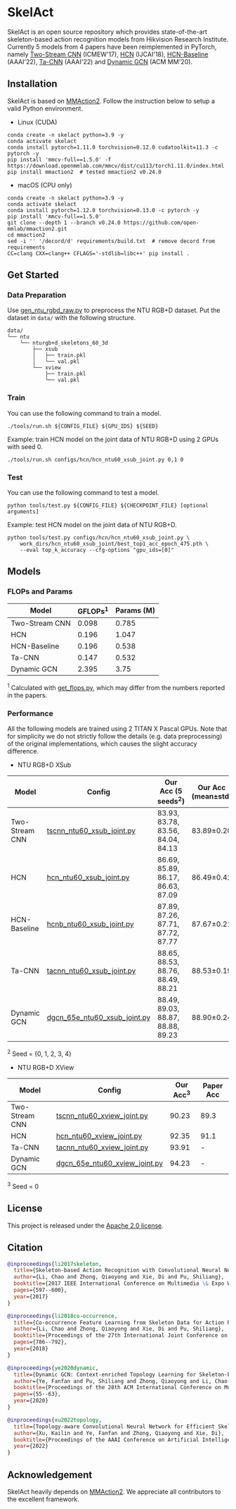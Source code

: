 SkelAct
=======

SkelAct is an open source repository which provides state-of-the-art skeleton-based action recognition models from Hikvision Research Institute. Currently 5 models from 4 papers have been reimplemented in PyTorch, namely [Two-Stream CNN](https://arxiv.org/abs/1704.07595) (ICMEW'17), [HCN](https://arxiv.org/abs/1804.06055) (IJCAI'18), [HCN-Baseline](https://arxiv.org/abs/2112.04178) (AAAI'22), [Ta-CNN](https://arxiv.org/abs/2112.04178) (AAAI'22) and [Dynamic GCN](https://arxiv.org/abs/2007.14690) (ACM MM'20).

## Installation

SkelAct is based on [MMAction2](https://github.com/open-mmlab/mmaction2/). Follow the instruction below to setup a valid Python environment.

* Linux (CUDA)

```shell
conda create -n skelact python=3.9 -y
conda activate skelact
conda install pytorch=1.11.0 torchvision=0.12.0 cudatoolkit=11.3 -c pytorch -y
pip install 'mmcv-full==1.5.0' -f https://download.openmmlab.com/mmcv/dist/cu113/torch1.11.0/index.html
pip install mmaction2  # tested mmaction2 v0.24.0
```

* macOS (CPU only)

```shell
conda create -n skelact python=3.9 -y
conda activate skelact
conda install pytorch=1.12.0 torchvision=0.13.0 -c pytorch -y
pip install 'mmcv-full==1.5.0'
git clone --depth 1 --branch v0.24.0 https://github.com/open-mmlab/mmaction2.git
cd mmaction2
sed -i '' '/decord/d' requirements/build.txt  # remove decord from requirements
CC=clang CXX=clang++ CFLAGS='-stdlib=libc++' pip install .
```

## Get Started

### Data Preparation

Use [gen_ntu_rgbd_raw.py](tools/data/gen_ntu_rgbd_raw.py) to preprocess the NTU RGB+D dataset. Put the dataset in `data/` with the following structure.

```
data/
└── ntu
    └── nturgb+d_skeletons_60_3d
        ├── xsub
        │   ├── train.pkl
        │   └── val.pkl
        └── xview
            ├── train.pkl
            └── val.pkl
```

### Train

You can use the following command to train a model.

```shell
./tools/run.sh ${CONFIG_FILE} ${GPU_IDS} ${SEED}
```

Example: train HCN model on the joint data of NTU RGB+D using 2 GPUs with seed 0.

```shell
./tools/run.sh configs/hcn/hcn_ntu60_xsub_joint.py 0,1 0
```

### Test

You can use the following command to test a model.

```shell
python tools/test.py ${CONFIG_FILE} ${CHECKPOINT_FILE} [optional arguments]
```

Example: test HCN model on the joint data of NTU RGB+D.

```shell
python tools/test.py configs/hcn/hcn_ntu60_xsub_joint.py \
    work_dirs/hcn_ntu60_xsub_joint/best_top1_acc_epoch_475.pth \
    --eval top_k_accuracy --cfg-options "gpu_ids=[0]"
```

## Models

### FLOPs and Params

Model | GFLOPs<sup>1</sup> | Params (M)
------|--------|-----------
Two-Stream CNN | 0.098 | 0.785
HCN | 0.196 | 1.047
HCN-Baseline | 0.196 | 0.538
Ta-CNN | 0.147 | 0.532
Dynamic GCN | 2.395 | 3.75

<sup>1</sup> Calculated with [get_flops.py](tools/analysis/get_flops.py), which may differ from the numbers reported in the papers.

### Performance

All the following models are trained using 2 TITAN X Pascal GPUs. Note that for simplicity we do not strictly follow the details (e.g. data preprocessing) of the original implementations, which causes the slight accuracy difference.

- NTU RGB+D XSub

Model | Config | Our Acc (5 seeds<sup>2</sup>) | Our Acc (mean±std) | Paper Acc
------|--------|-------------------------------|--------------------|----------
Two-Stream CNN | [tscnn_ntu60_xsub_joint.py](configs/tscnn/tscnn_ntu60_xsub_joint.py) | 83.93, 83.78, 83.56, 84.04, 84.13 | 83.89±0.20 | 83.2
HCN | [hcn_ntu60_xsub_joint.py](configs/hcn/hcn_ntu60_xsub_joint.py) | 86.69, 85.89, 86.17, 86.63, 87.09 | 86.49±0.42 | 86.5
HCN-Baseline | [hcnb_ntu60_xsub_joint.py](configs/tacnn/hcnb_ntu60_xsub_joint.py) | 87.89, 87.26, 87.71, 87.72, 87.77 | 87.67±0.21 | 87.4
Ta-CNN | [tacnn_ntu60_xsub_joint.py](configs/tacnn/tacnn_ntu60_xsub_joint.py) | 88.65, 88.53, 88.76, 88.49, 88.21 | 88.53±0.19 | 88.8
Dynamic GCN | [dgcn_65e_ntu60_xsub_joint.py](configs/dgcn/dgcn_65e_ntu60_xsub_joint.py) | 88.49, 89.03, 88.87, 88.88, 89.23 | 88.90±0.24 | 89.2

<sup>2</sup> Seed = {0, 1, 2, 3, 4}

- NTU RGB+D XView

Model | Config | Our Acc<sup>3</sup> | Paper Acc
------|--------|---------------------|----------
Two-Stream CNN | [tscnn_ntu60_xview_joint.py](configs/tscnn/tscnn_ntu60_xview_joint.py) | 90.23 | 89.3
HCN | [hcn_ntu60_xview_joint.py](configs/hcn/hcn_ntu60_xview_joint.py) | 92.35 | 91.1
Ta-CNN | [tacnn_ntu60_xview_joint.py](configs/tacnn/tacnn_ntu60_xview_joint.py) | 93.91 | -
Dynamic GCN | [dgcn_65e_ntu60_xview_joint.py](configs/dgcn/dgcn_65e_ntu60_xview_joint.py) | 94.23 | -

<sup>3</sup> Seed = 0

## License

This project is released under the [Apache 2.0 license](LICENSE).

## Citation

```BibTeX
@inproceedings{li2017skeleton,
  title={Skeleton-based Action Recognition with Convolutional Neural Networks},
  author={Li, Chao and Zhong, Qiaoyong and Xie, Di and Pu, Shiliang},
  booktitle={2017 IEEE International Conference on Multimedia \& Expo Workshops},
  pages={597--600},
  year={2017}
}

@inproceedings{li2018co-occurrence,
  title={Co-occurrence Feature Learning from Skeleton Data for Action Recognition and Detection with Hierarchical Aggregation},
  author={Li, Chao and Zhong, Qiaoyong and Xie, Di and Pu, Shiliang},
  booktitle={Proceedings of the 27th International Joint Conference on Artificial Intelligence},
  pages={786--792},
  year={2018}
}

@inproceedings{ye2020dynamic,
  title={Dynamic GCN: Context-enriched Topology Learning for Skeleton-based Action Recognition},
  author={Ye, Fanfan and Pu, Shiliang and Zhong, Qiaoyong and Li, Chao and Xie, Di and Tang, Huiming},
  booktitle={Proceedings of the 28th ACM International Conference on Multimedia},
  pages={55--63},
  year={2020}
}

@inproceedings{xu2022topology,
  title={Topology-aware Convolutional Neural Network for Efficient Skeleton-based Action Recognition},
  author={Xu, Kailin and Ye, Fanfan and Zhong, Qiaoyong and Xie, Di},
  booktitle={Proceedings of the AAAI Conference on Artificial Intelligence},
  year={2022}
}
```

## Acknowledgement

SkelAct heavily depends on [MMAction2](https://github.com/open-mmlab/mmaction2/). We appreciate all contributors to the excellent framework.

